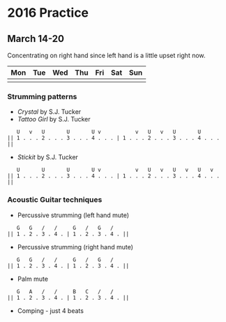 
# 2016 Practice

## March 14-20

Concentrating on right hand since left hand is a little upset right now.

| Mon | Tue | Wed | Thu | Fri | Sat | Sun |
| --- | --- | --- | --- | --- | --- | --- |
|     |     |     |     |     |     |     |

### Strumming patterns

- *Crystal* by S.J. Tucker
- *Tattoo Girl* by S.J. Tucker
```
   U   v   U       U       U v           v   U   v   U       U
|| 1 . . . 2 . . . 3 . . . 4 . . . | 1 . . . 2 . . . 3 . . . 4 . . . ||
```

- *Stickit* by S.J. Tucker
```
   U       U       U       U v           v   U   v   U   v   U   v
|| 1 . . . 2 . . . 3 . . . 4 . . . | 1 . . . 2 . . . 3 . . . 4 . . . ||
```

### Acoustic Guitar techniques

- Percussive strumming (left hand mute)

```
   G   G   /   /     G   /   G   /  
|| 1 . 2 . 3 . 4 . | 1 . 2 . 3 . 4 . ||
```

- Percussive strumming (right hand mute)

```
   G   G   /   /     G   /   G   /  
|| 1 . 2 . 3 . 4 . | 1 . 2 . 3 . 4 . ||
```

- Palm mute

```
   G   A   /   /     B   C   /   / 
|| 1 . 2 . 3 . 4 . | 1 . 2 . 3 . 4 . ||
```

- Comping - just 4 beats

